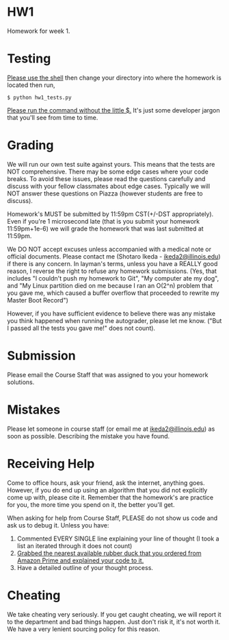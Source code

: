 # HW1 #
Homework for week 1.

# Testing #
[Please use the shell](http://linuxcommand.org/learning_the_shell.php) then change your directory into where the homework is located then run,

``` shell
$ python hw1_tests.py
```
[Please run the command without the little $.](http://stackoverflow.com/questions/19986306/what-does-the-mean-when-running-commands) It's just some developer jargon that you'll see from time to time.

# Grading #
We will run our own test suite against yours. This means that the tests are NOT comprehensive. There may be some edge cases where your code breaks. To avoid these issues, please read the questions carefully and discuss with your fellow classmates about edge cases. Typically we will NOT answer these questions on Piazza (however students are free to discuss).

Homework's MUST be submitted by 11:59pm CST(+/-DST appropriately). Even if you're 1 microsecond late (that is you submit your homework 11:59pm+1e-6) we will grade the homework that was last submitted at 11:59pm.

We DO NOT accept excuses unless accompanied with a medical note or official documents. Please contact me (Shotaro Ikeda - <ikeda2@illinois.edu>) if there is any concern. In layman's terms, unless you have a REALLY good reason, I reverse the right to refuse any homework submissions. (Yes, that includes "I couldn't push my homework to Git", "My computer ate my dog", and "My Linux partition died on me because I ran an O(2^n) problem that you gave me, which caused a buffer overflow that proceeded to rewrite my Master Boot Record")

However, if you have sufficient evidence to believe there was any mistake you think happened when running the autograder, please let me know. ("But I passed all the tests you gave me!" does not count).

# Submission #
Please email the Course Staff that was assigned to you your homework solutions.

# Mistakes #
Please let someone in course staff (or email me at <ikeda2@illinois.edu>) as soon as possible. Describing the mistake you have found.

# Receiving Help #
Come to office hours, ask your friend, ask the internet, anything goes. However, if you do end up using an algorithm that you did not explicitly come up with, please cite it. Remember that the homework's are practice for you, the more time you spend on it, the better you'll get.

When asking for help from Course Staff, PLEASE do not show us code and ask us to debug it. Unless you have:
1. Commented EVERY SINGLE line explaining your line of thought (I took a list an iterated through it does not count)
2. [Grabbed the nearest available rubber duck that you ordered from Amazon Prime and explained your code to it.](https://en.wikipedia.org/wiki/Rubber_duck_debugging)
3. Have a detailed outline of your thought process.

# Cheating #
We take cheating very seriously. If you get caught cheating, we will report it to the department and bad things happen. Just don't risk it, it's not worth it. We have a very lenient sourcing policy for this reason.
